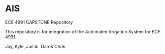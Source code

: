 # AIS
ECE 4991 
CAPSTONE Repository

This repository is for integration of the Automated Irrigation System for ECE 4991. 

Jay, Kyle, Justin, Dan &amp; Chris
